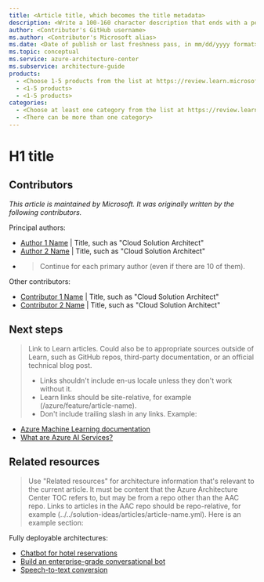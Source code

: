 ```yaml
---
title: <Article title, which becomes the title metadata>
description: <Write a 100-160 character description that ends with a period and ideally starts with a call to action. This becomes the browse card description.>
author: <Contributor's GitHub username>
ms.author: <Contributor's Microsoft alias>
ms.date: <Date of publish or last freshness pass, in mm/dd/yyyy format>
ms.topic: conceptual
ms.service: azure-architecture-center
ms.subservice: architecture-guide
products:
  - <Choose 1-5 products from the list at https://review.learn.microsoft.com/help/contribute/architecture-center/aac-browser-authoring#products>
  - <1-5 products>
  - <1-5 products>
categories:
  - <Choose at least one category from the list at https://review.learn.microsoft.com/help/contribute/architecture-center/aac-browser-authoring#azure-categories>
  - <There can be more than one category>
---
```


# H1 title
<!--
- Follow the instructions in the following H2 (##) headings and adhere to all Microsoft and Learn style and pull request criteria. Architecture Guides don't have any other content requirements.
- Diagrams aren't required for this content type, but if a diagram is included, include a subsequent **Dataflow** or **Workflow** section to explain it. For more information, see the [Example workload template](sample-solution-templates). 
- The Architecture Guide template requires the following sections at the end of the article.
-->
  
## Contributors
<!--This section is expected but optional if all the contributors prefer not to include it.

1. Start with the explanation text in italics that's the same for every article. This makes it clear that Microsoft takes responsibility for the article and not a single contributor.

1. Include the list of "Principal authors" and the list of "Additional contributors," if there are any. Format in plain text, not italics or bold.

1. Link each contributor's name to the person's LinkedIn profile. 

1. Insert a pipe symbol ("|") with spaces after the name, and then enter the person's title. To minimize edits or updates, don't include the person's company, MVP status, or links to additional profiles. You can link to any additional profiles from the person's LinkedIn page.

-->

*This article is maintained by Microsoft. It was originally written by the following contributors.*

Principal authors: <!--List only the primary authors. List them alphabetically and by last name. Use the *First-name Last-name* format. If the article is rewritten, keep the original authors and add the new ones. List each primary author, even if there are 10 of them.-->

 * [Author 1 Name](https://linkedin.com/in/ProfileURL) | Title, such as "Cloud Solution Architect"
 * [Author 2 Name](https://linkedin.com/in/ProfileURL) | Title, such as "Cloud Solution Architect"
 * > Continue for each primary author (even if there are 10 of them).

Other contributors: <!--Include the contributing authors, editors who make major content changes, and technical reviewers. List them alphabetically and by last name. Use the *First-name Last-name* format. It's okay to add newer contributors.-->

 * [Contributor 1 Name](https://linkedin.com/in/ProfileURL) | Title, such as "Cloud Solution Architect"
 * [Contributor 2 Name](https://linkedin.com/in/ProfileURL) | Title, such as "Cloud Solution Architect"

## Next steps

> Link to Learn articles. Could also be to appropriate sources outside of Learn, such as GitHub repos, third-party documentation, or an official technical blog post. 
> - Links shouldn't include en-us locale unless they don't work without it.
> - Learn links should be site-relative, for example (/azure/feature/article-name).
> - Don't include trailing slash in any links.
> Example:

- [Azure Machine Learning documentation](/azure/machine-learning)
- [What are Azure AI Services?](/azure/ai-services/what-are-ai-services)

## Related resources

> Use "Related resources" for architecture information that's relevant to the current article. It must be content that the Azure Architecture Center TOC refers to, but may be from a repo other than the AAC repo.
> Links to articles in the AAC repo should be repo-relative, for example (../../solution-ideas/articles/article-name.yml).
> Here is an example section:

Fully deployable architectures:

- [Chatbot for hotel reservations](/azure/architecture/example-scenario/ai/commerce-chatbot)
- [Build an enterprise-grade conversational bot](/azure/architecture/reference-architectures/ai/conversational-bot)
- [Speech-to-text conversion](/azure/architecture/reference-architectures/ai/speech-ai-ingestion)
